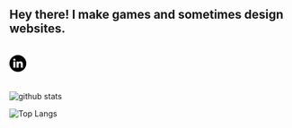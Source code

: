 ## Hey there! I make games and sometimes design websites.

<br />

<a href="https://www.linkedin.com/in/divinosdev" target="_blank">
  <img align="left" alt="Divinos Dev Linkedin" width="30px" src="./assets/linkedin.svg">
</a>

<br />
<br />
<br />

![github stats](https://github-readme-stats.vercel.app/api?username=divinosdev&show_icons=true&include_all_commits=false&count_private=true&hide=contribs)



![Top Langs](https://github-readme-stats.vercel.app/api/top-langs/?username=divinosdev&layout=compact&hide=Objective-C)


